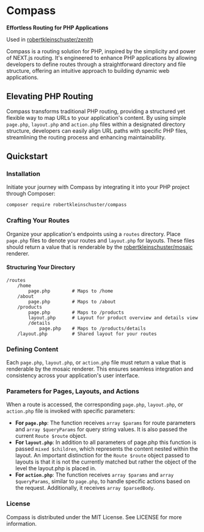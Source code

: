 # Compass

**Effortless Routing for PHP Applications**

Used in [robertkleinschuster/zenith](https://github.com/robertkleinschuster/zenith)

Compass is a routing solution for PHP, inspired by the simplicity and power of NEXT.js routing. It's engineered to enhance PHP applications by allowing developers to define routes through a straightforward directory and file structure, offering an intuitive approach to building dynamic web applications.

## Elevating PHP Routing

Compass transforms traditional PHP routing, providing a structured yet flexible way to map URLs to your application's content. By using simple `page.php`, `layout.php` and `action.php` files within a designated directory structure, developers can easily align URL paths with specific PHP files, streamlining the routing process and enhancing maintainability.

## Quickstart

### Installation

Initiate your journey with Compass by integrating it into your PHP project through Composer:

```bash
composer require robertkleinschuster/compass
```

### Crafting Your Routes

Organize your application's endpoints using a `routes` directory. Place `page.php` files to denote your routes and `layout.php` for layouts. These files should return a value that is renderable by the [robertkleinschuster/mosaic](https://github.com/robertkleinschuster/mosaic) renderer.

#### Structuring Your Directory

```
/routes
    /home
        page.php        # Maps to /home
    /about
        page.php        # Maps to /about
    /products
        page.php        # Maps to /products
        layout.php      # Layout for product overview and details view
        /details
            page.php    # Maps to /products/details
    /layout.php         # Shared layout for your routes
```

### Defining Content

Each `page.php`, `layout.php`, or `action.php` file must return a value that is renderable by the mosaic renderer. This ensures seamless integration and consistency across your application's user interface.

### Parameters for Pages, Layouts, and Actions

When a route is accessed, the corresponding `page.php`, `layout.php`, or `action.php` file is invoked with specific parameters:

- **For `page.php`**: The function receives `array $params` for route parameters and `array $queryParams` for query string values. It is also passed the current `Route $route` object.
- **For `layout.php`**: In addition to all parameters of page.php this function is passed `mixed $children`, which represents the content nested within the layout. An important distinction for the `Route $route` object passed to layouts is that it is not the currently matched but rather the object of the level the layout.php is placed in.
- **For `action.php`**: The function receives `array $params` and `array $queryParams`, similar to `page.php`, to handle specific actions based on the request. Additionally, it receives `array $parsedBody`.

### License

Compass is distributed under the MIT License. See LICENSE for more information.
